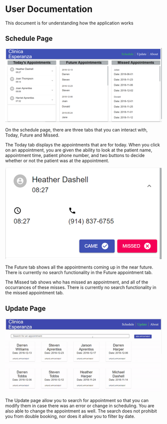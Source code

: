# User Documentation
This document is for understanding how the application works

## Schedule Page
![Alt text](../img/main_screen.PNG?raw=true "Title")

 On the schedule page, there are three tabs that you can interact with, Today, Future and Missed.

 The Today tab displays the appointments that are for today. When you click on an appointment, you are given the ability to look at the patient name, appointment time, patient phone number, and two buttons to decide whether or not the patient was at the appointment. 

 ![Alt text](../img/today_appointment.png?raw=true "Title")

 The Future tab shows all the appointments coming up in the near future. There is currently no search functionality in the Future appointment tab.

 The Missed tab shows who has missed an appointment, and all of the occurrances of these misses. There is currently no search functionality in the missed appointment tab.

 ## Update Page
![Alt text](../img/search.gif?raw=true "Title")


 The Update page allow you to search for appointment so that you can modify them in case there was an error or change in scheduling. You are also able to change the appointment as well. The search does not prohibit you from double booking, nor does it allow you to filter by date.
